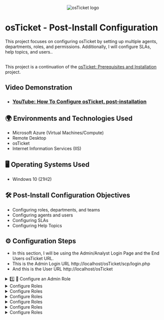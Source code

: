 <p align="center">
<img src="https://i.imgur.com/Clzj7Xs.png" alt="osTicket logo"/>
</p>

<h1>osTicket - Post-Install Configuration</h1>
This project focuses on configuring osTicket by setting up multiple agents, departments, roles, and permissions. Additionally, I will configure SLAs, help topics, and users..<br/>
<br/>

This project is a continuation of the [osTicket: Prerequisites and Installation](https://github.com/steveabner/osticket-prereqs) project.
<br/>

<h2>Video Demonstration</h2>

- ### [YouTube: How To Configure osTicket, post-installation](https://www.youtube.com)

<h2>🌍 Environments and Technologies Used</h2>

- Microsoft Azure (Virtual Machines/Compute)
- Remote Desktop
- osTicket
- Internet Information Services (IIS)
  
<h2>🖥️ Operating Systems Used </h2>

- Windows 10</b> (21H2)

<h2>🛠️ Post-Install Configuration Objectives</h2>

- Configuring roles, departments, and teams
- Configuring agents and users
- Configuring SLAs
- Configuring Help Topics

<h2>⚙️ Configuration Steps</h2>

- In this section, I will be using the Admin/Analyst Login Page and the End Users osTicket URL.
- This is the Admin Login URL http://localhost/osTicket/scp/login.php
- And this is the User URL http://localhost/osTicket
  
<details>
  <summary>1️⃣ 👤 Configure an Admin Role</summary>

- Log into osTicket through the admin page.

  ![2025-01-06 22_03_53-Window](https://github.com/user-attachments/assets/3059ac7a-d200-40b3-bc4d-cae5fb67b6ce)

- On the Admin Panel, click `Agents`

  ![2025-01-06 22_01_32-Window](https://github.com/user-attachments/assets/8dedae53-4c86-4455-802c-841c41142c42)

- Then click `Roles`

  ![2025-01-06 22_02_13-Window](https://github.com/user-attachments/assets/48b4aae0-0ec6-4ae5-b7a0-d8f9560cac86)

- On the roles panel, click `Add New Roles`

  ![2025-01-06 22_02_39-Window](https://github.com/user-attachments/assets/39428a37-4eaf-4a16-ba39-68cc93b4fa28)

- I'll name the role `Admin`, then click `Permissions`.

  ![2025-01-06 22_08_24-Window](https://github.com/user-attachments/assets/8bab2069-8907-4652-968d-678c3476cebb)

- On the Permissions tab, I will check every permission in the `Tickets`, `Tasks`, and `Knowledgebase` tabs. Then click `Add Role`.

  ![2025-01-06 22_08_48-Window](https://github.com/user-attachments/assets/8b29dda7-a3f4-4c26-b8d7-32024b32d8fa)
  ![2025-01-06 22_09_05-Window](https://github.com/user-attachments/assets/2b323d0c-80fa-49ab-9903-474216931f30)
  ![2025-01-06 22_09_17-Window](https://github.com/user-attachments/assets/f3e53c3d-38a7-438c-b6bf-4db989811a15)

- I now have an Admin Role.

  ![2025-01-06 22_15_18-Window](https://github.com/user-attachments/assets/8a359a2e-b26d-4958-9bb9-cad1f77d5958)

</details>

<details>
  <summary> Configure Roles</summary>
</details>

<details>
  <summary>Configure Roles</summary>
</details>

<details>
  <summary>Configure Roles</summary>
</details>

<details>
  <summary>Configure Roles</summary>
</details>

<details>
  <summary>Configure Roles</summary>
</details>

<details>
  <summary>Configure Roles</summary>
</details>


<!-- 1️⃣ 2️⃣ 3️⃣ 4️⃣ 5️⃣ 6️⃣ 7️⃣ 8️⃣ 9️⃣ -->
